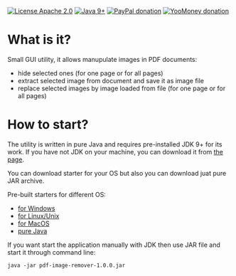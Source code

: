 [![License Apache 2.0](https://img.shields.io/badge/license-Apache%20License%202.0-green.svg)](http://www.apache.org/licenses/LICENSE-2.0)
[![Java 9+](https://img.shields.io/badge/java-9%2b-green.svg)](https://bell-sw.com/pages/downloads/#/java-11-lts)
[![PayPal donation](https://img.shields.io/badge/donation-PayPal-cyan.svg)](https://www.paypal.com/cgi-bin/webscr?cmd=_s-xclick&hosted_button_id=AHWJHJFBAWGL2)
[![YooMoney donation](https://img.shields.io/badge/donation-Yoo.money-blue.svg)](https://yoomoney.ru/to/41001158080699)


# What is it?

Small GUI utility, it allows manupulate images in PDF documents:
 - hide selected ones (for one page or for all pages)
 - extract selected image from document and save it as image file
 - replace selected images by image loaded from file (for one page or for all pages)

# How to start?

The utility is written in pure Java and requires pre-installed JDK 9+ for its work. If you have not JDK on your machine, you can download it from [the page](https://libericajdk.ru/pages/downloads/#/java-11-lts).

You can download starter for your OS but also you can download juat pure JAR archive.

Pre-built starters for different OS:
 - [for Windows](https://github.com/raydac/pdf-image-remover/releases/download/1.0.0/pdf-image-remover-1.0.0.exe)
 - [for Linux/Unix](https://github.com/raydac/pdf-image-remover/releases/download/1.0.0/pdf-image-remover-1.0.0.sh)
 - [for MacOS](https://github.com/raydac/pdf-image-remover/releases/download/1.0.0/pdf-image-remover_1.0.0.dmg)
 - [pure Java](https://github.com/raydac/pdf-image-remover/releases/download/1.0.0/pdf-image-remover-1.0.0.jar)

If you want start the application manually with JDK then use JAR file and start it through command line:
```
java -jar pdf-image-remover-1.0.0.jar
```
